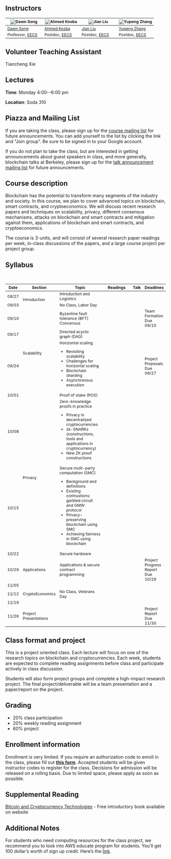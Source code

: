 ## Instructors

<table style="table-layout: fixed; font-size: 88%;">
  <thead>
    <tr>
      <th style="width: 25%;"><img src="https://people.eecs.berkeley.edu/~dawnsong/dawn-berkeley.jpg" alt="Dawn Song"></th>
      <th style="width: 25%;"><img src="http://www.cs.umd.edu/~akosba/webpage/p_o.png" alt="Ahmed Kosba"></th>
      <th style="width: 25%;"><img src="https://people.eecs.berkeley.edu/~jian.liu/images/1.jpg" alt="Jian Liu"></th>
      <th style="width: 25%;"><img src="http://legacydirs.umiacs.umd.edu/~zhangyp/photo.jpeg" alt="Yupeng Zhang"></th>
    </tr>
  </thead>
  <tbody>
    <tr>
      <td><a href="https://people.eecs.berkeley.edu/~dawnsong/">Dawn Song</a></td>
      <td><a href="http://www.cs.umd.edu/~akosba/">Ahmed Kosba</a></td>
      <td><a href="https://people.eecs.berkeley.edu/~jian.liu/">Jian Liu</a></td>
      <td><a href="http://legacydirs.umiacs.umd.edu/~zhangyp/">Yupeng Zhang</a></td>
    </tr>
    <tr>
      <td>Professor, <a href="https://eecs.berkeley.edu/">EECS</a></td>
      <td>Postdoc, <a href="https://eecs.berkeley.edu/">EECS</a></td>
      <td>Postdoc, <a href="https://eecs.berkeley.edu/">EECS</a></td>
      <td>Postdoc, <a href="https://eecs.berkeley.edu/">EECS</a></td>
    </tr>
  </tbody>
</table>


## Volunteer Teaching Assistant

Tiancheng Xie

## Lectures

**Time**: Monday 4:00--6:00 pm

**Location**: Soda 310

## Piazza and Mailing List

If you are taking the class, please sign up for the [course mailing list](https://groups.google.com/forum/#!forum/cs-294-151-f18-all) for future announcements. You can add yourself to the list by clicking the link and "Join group". Be sure to be signed in to your Google account.

If you do not plan to take the class, but are interested in getting announcements about guest speakers in class, and more generally, blockchain talks at Berkeley, please sign up for the [talk announcement mailing list](https://groups.google.com/forum/#!forum/berkeley-blockchain) for future announcements.

## Course description
Blockchain has the potential to transform many segments of the industry and society. In this course, we plan to cover advanced topics on blockchain, smart contracts, and cryptoeconomics. We will discuss recent research papers and techniques on scalability, privacy, different consensus mechanisms, attacks on blockchain and smart contracts and mitigation against them, applications of blockchain and smart contracts, and cryptoeconomics. 

The course is 3-units, and will consist of several research paper readings per week, in-class discussions of the papers, and a large course project per project group.

## Syllabus
<table style="table-layout: fixed; font-size: 88%;">
  <thead>
    <tr>
      <th style="width: 5%;">Date</th>
      <th style="width: 10%;">Section</th>
      <th style="width: 40%;">Topic</th>
      <th style="width: 55%;">Readings</th>
      <th style="width: 20%;">Talk</th>
      <th style="width: 10%;">Deadlines</th>
    </tr>
  </thead>
  <tbody>
    <tr>
      <td>08/27</td>
      <td rowspan="2">Introduction</td>
      <td>
      Introduction and 
      Logistics
      </td>
      <td></td>
      <td></td>
      <td></td>
    </tr>
    <tr>
      <td>09/03</td>
      <td>No Class, Labor Day</td>
      <td></td>
      <td></td>
      <td></td>
    </tr>
    <tr>
      <td>09/10</td>
      <td rowspan="4">Scalability</td>
      <td>Byzantine fault tolerance (BFT) Concensus</td>
      <td></td>
      <td></td>
      <td>Team Formation Due 09/10</td>
    </tr>
    <tr>
      <td>09/17</td>
      <td>Directed acyclic graph (DAG)</td>
      <td></td>
      <td></td>
      <td></td>
    </tr>
    <tr>
      <td>09/24</td>
      <td>Horizontal scaling
        <ul>
          <li>Revisiting scalability</li>
          <li>Challenges for horizontal scaling</li>
          <li>Blockchain sharding</li>
          <li>Asynchronous execution</li>
        </ul>
      </td>
      <td></td>
      <td></td> 
      <td>Project Proposals Due 09/27</td>
    </tr>
    <tr>
      <td>10/01</td>
      <td>Proof of stake (POS)</td>
      <td></td>
      <td></td>
      <td></td>
    </tr>
    <tr>
      <td>10/08</td>
      <td rowspan="3">Privacy</td>
      <td>Zero-knowledge proofs in practice
         <ul>
          <li>Privacy in decentralized cryptocurrencies</li>
          <li>zk-SNARKs (constructions, tools and applications in cryptocurrency)</li>
          <li>New ZK proof constructions</li>
        </ul>
      </td>
      <td></td>
      <td></td>
      <td></td>
    </tr>
    <tr>
      <td>10/15</td>
      <td>Secure multi-party computation (SMC) 
        <ul>
          <li>Background and definitions</li>
          <li>Existing contrustions: garbled circuit and GMW protocol</li>
          <li>Privacy-preserving blockchain using SMC</li>
          <li>Achieving fairness in SMC using blockchain</li>
        </ul>
      </td>
      <td></td>
      <td></td>
      <td></td>
    </tr>
    <tr>
      <td>10/22</td>
      <td>Secure hardware</td>
      <td></td>
      <td></td>
      <td></td>
    </tr>
    <tr>
      <td>10/29</td>
      <td rowspan="1">Applications</td>
      <td>Applications & secure contract programming</td>
      <td></td>
      <td></td>
      <td>Project Progress Report Due 10/29</td>
    </tr>
    <tr>
      <td>11/05</td>
      <td rowspan="3">CryptoEconomics</td>
      <td></td>
      <td></td>
      <td></td>
      <td></td>
    </tr>
    <tr>
      <td>11/12</td>
      <td>No Class, Veterans Day</td>
      <td></td>
      <td></td>
      <td></td>
    </tr>
    <tr>
      <td>11/19</td>
      <td></td>
      <td></td>
      <td></td>
      <td></td>
    </tr>
    <tr>
      <td>11/26</td>
      <td>Project Presentations</td>
      <td></td>
      <td></td>
      <td></td>
      <td>Project Report Due 11/30</td>
    </tr>
  </tbody>
</table>


## Class format and project
This is a project oriented class. Each lecture will focus on one of the research topics on blockchain and cryptocurrencies. Each week, students are expected to complete reading assignments before class and participate actively in class discussion.

Students will also form project groups and complete a high-impact research project. The final project/deliverable will be a team presentation and a paper/report on the project.

## Grading

<ul>
  <li>20% class participation</li>
  <li>20% weekly reading assignment</li>
  <li>60% project</li>
</ul>

## Enrollment information

Enrollment is very limited. If you require an authorization code to enroll in the class, please fill out **[this form](https://docs.google.com/forms/d/e/1FAIpQLSc0-A5kOI_ykJOOkT2bfhyG3Ny6qFr4S-odxnuO5mC6UQWn1w/viewform?ts=5b53bd5c)**. Accepted students will be given instructor codes to register for the class. Decisions for admission will be released on a rolling basis. Due to limited space, please apply as soon as possible.

## Supplemental Reading

[Bitcoin and Cryptocurrency Technologies](http://bitcoinbook.cs.princeton.edu/) - Free introductory book available on website


## Additional Notes

For students who need computing resources for the class project, we recommend you to look into AWS educate program for students. You’ll get 100 dollar’s worth of sign up credit. Here’s the [link](https://aws.amazon.com/education/awseducate/apply/).
